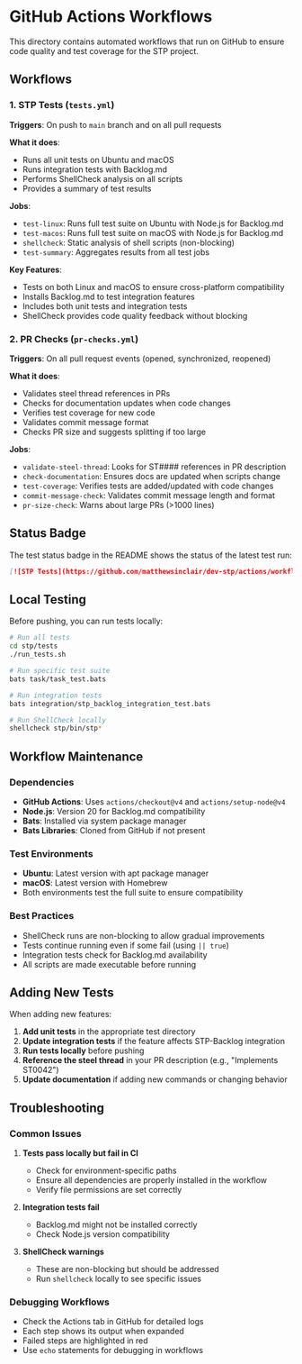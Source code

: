 # GitHub Actions Workflows

This directory contains automated workflows that run on GitHub to ensure code quality and test coverage for the STP project.

## Workflows

### 1. STP Tests (`tests.yml`)

**Triggers**: On push to `main` branch and on all pull requests

**What it does**:
- Runs all unit tests on Ubuntu and macOS
- Runs integration tests with Backlog.md
- Performs ShellCheck analysis on all scripts
- Provides a summary of test results

**Jobs**:
- `test-linux`: Runs full test suite on Ubuntu with Node.js for Backlog.md
- `test-macos`: Runs full test suite on macOS with Node.js for Backlog.md
- `shellcheck`: Static analysis of shell scripts (non-blocking)
- `test-summary`: Aggregates results from all test jobs

**Key Features**:
- Tests on both Linux and macOS to ensure cross-platform compatibility
- Installs Backlog.md to test integration features
- Includes both unit tests and integration tests
- ShellCheck provides code quality feedback without blocking

### 2. PR Checks (`pr-checks.yml`)

**Triggers**: On all pull request events (opened, synchronized, reopened)

**What it does**:
- Validates steel thread references in PRs
- Checks for documentation updates when code changes
- Verifies test coverage for new code
- Validates commit message format
- Checks PR size and suggests splitting if too large

**Jobs**:
- `validate-steel-thread`: Looks for ST#### references in PR description
- `check-documentation`: Ensures docs are updated when scripts change
- `test-coverage`: Verifies tests are added/updated with code changes
- `commit-message-check`: Validates commit message length and format
- `pr-size-check`: Warns about large PRs (>1000 lines)

## Status Badge

The test status badge in the README shows the status of the latest test run:

```markdown
[![STP Tests](https://github.com/matthewsinclair/dev-stp/actions/workflows/tests.yml/badge.svg)](https://github.com/matthewsinclair/dev-stp/actions/workflows/tests.yml)
```

## Local Testing

Before pushing, you can run tests locally:

```bash
# Run all tests
cd stp/tests
./run_tests.sh

# Run specific test suite
bats task/task_test.bats

# Run integration tests
bats integration/stp_backlog_integration_test.bats

# Run ShellCheck locally
shellcheck stp/bin/stp*
```

## Workflow Maintenance

### Dependencies
- **GitHub Actions**: Uses `actions/checkout@v4` and `actions/setup-node@v4`
- **Node.js**: Version 20 for Backlog.md compatibility
- **Bats**: Installed via system package manager
- **Bats Libraries**: Cloned from GitHub if not present

### Test Environments
- **Ubuntu**: Latest version with apt package manager
- **macOS**: Latest version with Homebrew
- Both environments test the full suite to ensure compatibility

### Best Practices
- ShellCheck runs are non-blocking to allow gradual improvements
- Tests continue running even if some fail (using `|| true`)
- Integration tests check for Backlog.md availability
- All scripts are made executable before running

## Adding New Tests

When adding new features:

1. **Add unit tests** in the appropriate test directory
2. **Update integration tests** if the feature affects STP-Backlog integration
3. **Run tests locally** before pushing
4. **Reference the steel thread** in your PR description (e.g., "Implements ST0042")
5. **Update documentation** if adding new commands or changing behavior

## Troubleshooting

### Common Issues

1. **Tests pass locally but fail in CI**
   - Check for environment-specific paths
   - Ensure all dependencies are properly installed in the workflow
   - Verify file permissions are set correctly

2. **Integration tests fail**
   - Backlog.md might not be installed correctly
   - Check Node.js version compatibility

3. **ShellCheck warnings**
   - These are non-blocking but should be addressed
   - Run `shellcheck` locally to see specific issues

### Debugging Workflows

- Check the Actions tab in GitHub for detailed logs
- Each step shows its output when expanded
- Failed steps are highlighted in red
- Use `echo` statements for debugging in workflows